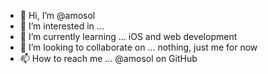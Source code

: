 - 👋 Hi, I’m @amosol
- 👀 I’m interested in ...
- 🌱 I’m currently learning ... iOS and web development 
- 💞️ I’m looking to collaborate on ... nothing, just me for now 
- 📫 How to reach me ... @amosol on GitHub

<!---
amosol/amosol is a ✨ special ✨ repository because its `README.md` (this file) appears on your GitHub profile.
You can click the Preview link to take a look at your changes.
--->
